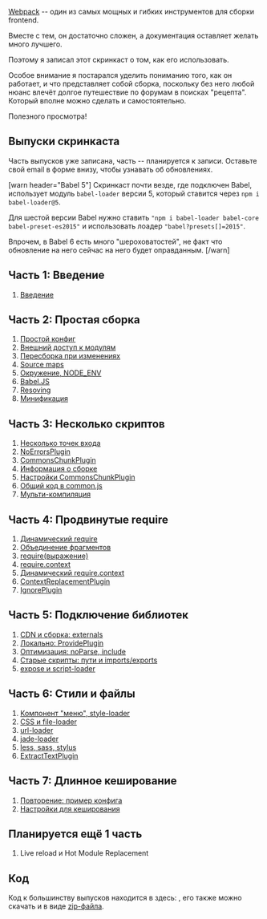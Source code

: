 
<a href="https://webpack.github.io">Webpack</a> -- один из самых мощных и гибких инструментов для сборки frontend.

Вместе с тем, он достаточно сложен, а документация оставляет желать много лучшего.

Поэтому я записал этот скринкаст о том, как его использовать.

Особое внимание я постарался уделить пониманию того, как он работает, и что представляет собой сборка, 
поскольку без него любой нюанс влечёт долгое путешествие по форумам в поисках "рецепта". Который вполне можно сделать и самостоятельно.

Полезного просмотра!

## Выпуски скринкаста

Часть выпусков уже записана, часть -- планируется к записи. Оставьте свой email в форме внизу, чтобы узнавать об обновлениях.

[warn header="Babel 5"]
Скринкаст почти везде, где подключен Babel, использует модуль `babel-loader` версии 5, который ставится через `npm i babel-loader@5`.

Для шестой версии Babel нужно ставить `"npm i babel-loader babel-core babel-preset-es2015"` и использовать лоадер `"babel?presets[]=2015"`.
 
Впрочем, в Babel 6 есть много "шероховатостей", не факт что обновление на него сейчас на него будет оправданным.
[/warn]
 



## Часть 1: Введение

<no-typography>

<div class="lessons-list lessons-list_screencast">
<ol class="lessons-list__lessons">
<li class="lessons-list__lesson" data-mnemo="01-intro"><a href="#" data-video-id="kLMjOd-x0aQ">Введение</a></li>
</ol>
</div>

</no-typography>

## Часть 2: Простая сборка

<no-typography>

<div class="lessons-list lessons-list_screencast">
<ol class="lessons-list__lessons">
<li class="lessons-list__lesson" data-mnemo="02-simple-1"><a href="#" data-video-id="DJSZKf9GkUs">Простой конфиг</a></li>
<li class="lessons-list__lesson" data-mnemo="02-simple-2"><a href="#" data-video-id="AUS-QEp4NUo">Внешний доступ к модулям</a></li>
<li class="lessons-list__lesson" data-mnemo="02-simple-3"><a href="#" data-video-id="85zatjhaOkE">Пересборка при изменениях</a></li>
<li class="lessons-list__lesson" data-mnemo="02-simple-4"><a href="#" data-video-id="v9gtHkynU5E">Source maps</a></li>
<li class="lessons-list__lesson" data-mnemo="02-simple-5"><a href="#" data-video-id="5XZqeuWkQ4o">Окружение, NODE_ENV</a></li>
<li class="lessons-list__lesson" data-mnemo="02-simple-6"><a href="#" data-video-id="J-Q7PcfyiGU">Babel.JS</a></li>
<li class="lessons-list__lesson" data-mnemo="02-simple-7"><a href="#" data-video-id="vkK-h1bgUIE">Resoving</a></li>
<li class="lessons-list__lesson" data-mnemo="02-simple-8"><a href="#" data-video-id="ZLrzAhhbt6s">Минификация</a></li>
</ol>
</div>
</no-typography>

## Часть 3: Несколько скриптов

<no-typography>

<div class="lessons-list lessons-list_screencast">
<ol class="lessons-list__lessons">
<li class="lessons-list__lesson" data-mnemo="03-multi-1"><a href="#" data-video-id="JYP0e7uwgG0">Несколько точек входа</a></li>
<li class="lessons-list__lesson" data-mnemo="03-multi-2"><a href="#" data-video-id="R0OxO-iJmws">NoErrorsPlugin</a></li>
<li class="lessons-list__lesson" data-mnemo="03-multi-3"><a href="#" data-video-id="pSKd2zkEAZM">CommonsChunkPlugin</a></li>
<li class="lessons-list__lesson" data-mnemo="03-multi-4"><a href="#" data-video-id="ohfdNMBS6x0">Информация о сборке</a></li>
<li class="lessons-list__lesson" data-mnemo="03-multi-5"><a href="#" data-video-id="aET3GxoHBug">Настройки CommonsChunkPlugin</a></li>
<li class="lessons-list__lesson" data-mnemo="03-multi-6"><a href="#" data-video-id="H7BSkKruevw">Общий код в common.js</a></li>
<li class="lessons-list__lesson" data-mnemo="03-multi-7"><a href="#" data-video-id="enlfe-6VQNM">Мульти-компиляция</a></li>
</ol>
</div>
</no-typography>


## Часть 4: Продвинутые require

<no-typography>

<div class="lessons-list lessons-list_screencast">
<ol class="lessons-list__lessons">
<li class="lessons-list__lesson" data-mnemo="04-require-1"><a href="#" data-video-id="Om6yGdU_YlQ">Динамический require</a></li>
<li class="lessons-list__lesson" data-mnemo="04-require-2"><a href="#" data-video-id="Fy16GeWZ6Oc">Объединение фрагментов</a></li>
<li class="lessons-list__lesson" data-mnemo="04-require-3"><a href="#" data-video-id="BE-MXZLDwN4">require(выражение)</a></li>
<li class="lessons-list__lesson" data-mnemo="04-require-4"><a href="#" data-video-id="qUfLCtLvOs0">require.context</a></li>
<li class="lessons-list__lesson" data-mnemo="04-require-5"><a href="#" data-video-id="fHvgKASUXH0">Динамический require.context</a></li>
<li class="lessons-list__lesson" data-mnemo="04-require-6"><a href="#" data-video-id="XY2NLKCrjJ4">ContextReplacementPlugin</a></li>
<li class="lessons-list__lesson" data-mnemo="04-require-7"><a href="#" data-video-id="vHRvO4jn6Oc">IgnorePlugin</a></li>
</ol>
</div>
</no-typography>

## Часть 5: Подключение библиотек

<no-typography>
<div class="lessons-list lessons-list_screencast">
<ol class="lessons-list__lessons">
<li class="lessons-list__lesson" data-mnemo="05-library-1"><a href="#" data-video-id="RdZkFNzST3c">CDN и сборка: externals</a></li>
<li class="lessons-list__lesson" data-mnemo="05-library-2"><a href="#" data-video-id="9VSVg38Afms">Локально: ProvidePlugin</a></li>
<li class="lessons-list__lesson" data-mnemo="05-library-3"><a href="#" data-video-id="EeLg1mTaz3U">Оптимизация: noParse, include</a></li>
<li class="lessons-list__lesson" data-mnemo="05-library-4"><a href="#" data-video-id="7LSEczQiCQA">Старые скрипты: пути и imports/exports</a></li>
<li class="lessons-list__lesson" data-mnemo="05-library-5"><a href="#" data-video-id="XV1M4Pwx-Ik">expose и script-loader</a></li>
</ol>
</div>
</no-typography>

## Часть 6: Стили и файлы

<no-typography>
<div class="lessons-list lessons-list_screencast">
<ol class="lessons-list__lessons">
<li class="lessons-list__lesson" data-mnemo="06-styles-assets-1"><a href="#" data-video-id="hkPwyt3lhbg">Компонент "меню", style-loader</a></li>
<li class="lessons-list__lesson" data-mnemo="06-styles-assets-2"><a href="#" data-video-id="k8LdbZcOvWs">CSS и file-loader</a></li>
<li class="lessons-list__lesson" data-mnemo="06-styles-assets-3"><a href="#" data-video-id="03qQYfKMBO8">url-loader</a></li>
<li class="lessons-list__lesson" data-mnemo="06-styles-assets-4"><a href="#" data-video-id="6WxoxUuSVA4">jade-loader</a></li>
<li class="lessons-list__lesson" data-mnemo="06-styles-assets-5"><a href="#" data-video-id="2s6-1VIVwPo">less, sass, stylus</a></li>
<li class="lessons-list__lesson" data-mnemo="06-styles-assets-6"><a href="#" data-video-id="62qYFgokzdU">ExtractTextPlugin</a></li>
</ol>
</div>
</no-typography>

## Часть 7: Длинное кеширование

<no-typography>
<div class="lessons-list lessons-list_screencast">
<ol class="lessons-list__lessons">
<li class="lessons-list__lesson" data-mnemo="07-caching-1"><a href="#" data-video-id="62qYFgokzdU">Повторение: пример конфига</a></li>
<li class="lessons-list__lesson" data-mnemo="07-caching-2"><a href="#" data-video-id="kxxFQZx3KOk">Настройки для кеширования</a></li>
</ol>
</div>
</no-typography>

## Планируется ещё 1 часть


<no-typography>

<div class="lessons-list lessons-list_screencast">
<ol class="lessons-list__lessons">
<li class="lessons-list__lesson">Live reload и Hot Module Replacement</li>
</ol>
</div>

</no-typography>
    
## Код

Код к большинству выпусков находится в здесь: [](https://github.com/iliakan/webpack-screencast), его также можно скачать и в виде [zip-файла](https://github.com/iliakan/webpack-screencast/archive/master.zip).
